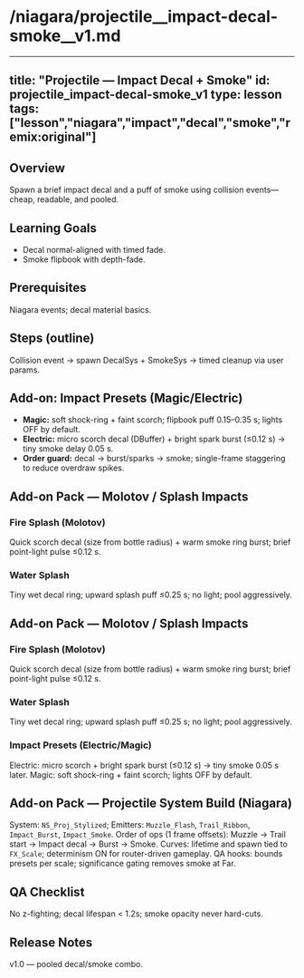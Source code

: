 # /niagara/projectile__impact-decal-smoke__v1.md
---
title: "Projectile — Impact Decal + Smoke"
id: projectile_impact-decal-smoke_v1
type: lesson
tags: ["lesson","niagara","impact","decal","smoke","remix:original"]
---
## Overview
Spawn a brief impact decal and a puff of smoke using collision events—cheap, readable, and pooled.
## Learning Goals
- Decal normal-aligned with timed fade.
- Smoke flipbook with depth-fade.
## Prerequisites
Niagara events; decal material basics.
## Steps (outline)
Collision event → spawn DecalSys + SmokeSys → timed cleanup via user params.
## Add-on: Impact Presets (Magic/Electric)
- **Magic:** soft shock-ring + faint scorch; flipbook puff 0.15–0.35 s; lights OFF by default.
- **Electric:** micro scorch decal (DBuffer) + bright spark burst (≤0.12 s) → tiny smoke delay 0.05 s.
- **Order guard:** decal → burst/sparks → smoke; single-frame staggering to reduce overdraw spikes.
## Add-on Pack — Molotov / Splash Impacts
### Fire Splash (Molotov)
Quick scorch decal (size from bottle radius) + warm smoke ring burst; brief point-light pulse ≤0.12 s.
### Water Splash
Tiny wet decal ring; upward splash puff ≤0.25 s; no light; pool aggressively.
## Add-on Pack — Molotov / Splash Impacts
### Fire Splash (Molotov)
Quick scorch decal (size from bottle radius) + warm smoke ring burst; brief point-light pulse ≤0.12 s.
### Water Splash
Tiny wet decal ring; upward splash puff ≤0.25 s; no light; pool aggressively.
### Impact Presets (Electric/Magic)
Electric: micro scorch + bright spark burst (≤0.12 s) → tiny smoke 0.05 s later.
Magic: soft shock-ring + faint scorch; lights OFF by default.
## Add-on Pack — Projectile System Build (Niagara)
System: `NS_Proj_Stylized`; Emitters: `Muzzle_Flash`, `Trail_Ribbon`, `Impact_Burst`, `Impact_Smoke`.
Order of ops (1 frame offsets): Muzzle → Trail start → Impact decal → Burst → Smoke.
Curves: lifetime and spawn tied to `FX_Scale`; determinism ON for router-driven gameplay.
QA hooks: bounds presets per scale; significance gating removes smoke at Far.
## QA Checklist
No z-fighting; decal lifespan < 1.2s; smoke opacity never hard-cuts.
## Release Notes
v1.0 — pooled decal/smoke combo.
